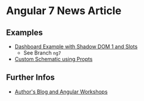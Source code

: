 # Angular 7 News Article

## Examples

- [Dashboard Example with Shadow DOM 1 and Slots](https://github.com/manfredsteyer/angular-elements-dashboard)
    - See Branch ``ng7``
- [Custom Schematic using Propts](https://github.com/manfredsteyer/custom-schematic-with-prompts)

## Further Infos

- [Author's Blog and Angular Workshops](http://www.softwarearchitekt.at)